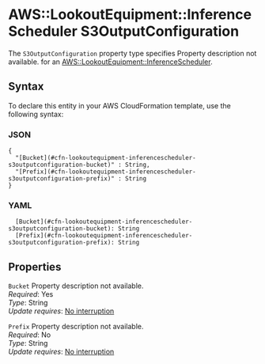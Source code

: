 # AWS::LookoutEquipment::InferenceScheduler S3OutputConfiguration<a name="aws-properties-lookoutequipment-inferencescheduler-s3outputconfiguration"></a>

<a name="aws-properties-lookoutequipment-inferencescheduler-s3outputconfiguration-description"></a>The `S3OutputConfiguration` property type specifies Property description not available\. for an [AWS::LookoutEquipment::InferenceScheduler](aws-resource-lookoutequipment-inferencescheduler.md)\.

## Syntax<a name="aws-properties-lookoutequipment-inferencescheduler-s3outputconfiguration-syntax"></a>

To declare this entity in your AWS CloudFormation template, use the following syntax:

### JSON<a name="aws-properties-lookoutequipment-inferencescheduler-s3outputconfiguration-syntax.json"></a>

```
{
  "[Bucket](#cfn-lookoutequipment-inferencescheduler-s3outputconfiguration-bucket)" : String,
  "[Prefix](#cfn-lookoutequipment-inferencescheduler-s3outputconfiguration-prefix)" : String
}
```

### YAML<a name="aws-properties-lookoutequipment-inferencescheduler-s3outputconfiguration-syntax.yaml"></a>

```
  [Bucket](#cfn-lookoutequipment-inferencescheduler-s3outputconfiguration-bucket): String
  [Prefix](#cfn-lookoutequipment-inferencescheduler-s3outputconfiguration-prefix): String
```

## Properties<a name="aws-properties-lookoutequipment-inferencescheduler-s3outputconfiguration-properties"></a>

`Bucket`  <a name="cfn-lookoutequipment-inferencescheduler-s3outputconfiguration-bucket"></a>
Property description not available\.  
*Required*: Yes  
*Type*: String  
*Update requires*: [No interruption](https://docs.aws.amazon.com/AWSCloudFormation/latest/UserGuide/using-cfn-updating-stacks-update-behaviors.html#update-no-interrupt)

`Prefix`  <a name="cfn-lookoutequipment-inferencescheduler-s3outputconfiguration-prefix"></a>
Property description not available\.  
*Required*: No  
*Type*: String  
*Update requires*: [No interruption](https://docs.aws.amazon.com/AWSCloudFormation/latest/UserGuide/using-cfn-updating-stacks-update-behaviors.html#update-no-interrupt)